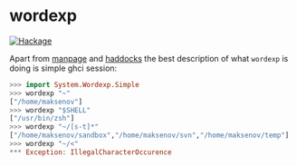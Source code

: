 wordexp
=======
[![Hackage](https://budueba.com/hackage/wordexp)](http://hackage.haskell.org/package/wordexp)

Apart from [manpage][1] and [haddocks][2] the best description of what `wordexp` is doing is simple ghci session:

```haskell
>>> import System.Wordexp.Simple
>>> wordexp "~"
["/home/maksenov"]
>>> wordexp "$SHELL"
["/usr/bin/zsh"]
>>> wordexp "~/[s-t]*"
["/home/maksenov/sandbox","/home/maksenov/svn","/home/maksenov/temp"]
>>> wordexp "~/<"
*** Exception: IllegalCharacterOccurence
```

 [1]: http://linux.die.net/man/3/wordexp
 [2]: http://supki.github.com/wordexp/
